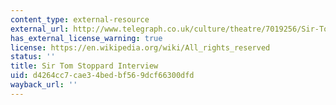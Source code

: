 ```yaml
---
content_type: external-resource
external_url: http://www.telegraph.co.uk/culture/theatre/7019256/Sir-Tom-Stoppard-interview.html
has_external_license_warning: true
license: https://en.wikipedia.org/wiki/All_rights_reserved
status: ''
title: Sir Tom Stoppard Interview
uid: d4264cc7-cae3-4bed-bf56-9dcf66300dfd
wayback_url: ''
---
```

